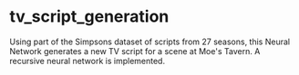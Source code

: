 # tv_script_generation
Using part of the Simpsons dataset of scripts from 27 seasons, this Neural Network generates a new TV script for a scene at Moe's Tavern. A recursive neural network is implemented.
